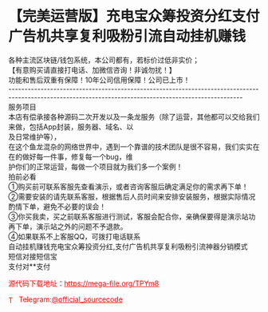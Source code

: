 # 【完美运营版】充电宝众筹投资分红支付广告机共享复利吸粉引流自动挂机赚钱

各种主流区块链/钱包系统，本公司都有，若标价过低非实价；<br>【有意购买请直接打电话、加微信咨询！非诚勿扰！】<br>功能和售后双重有保障！10年公司信用保障！公司已上市！<br>-------------------------------------------------------------------------------------------------------------------------------------------------------<br>服务项目<br>本店有偿承接各种源码二次开发以及一条龙服务（除了运营，其他都可以交给我们来做，包括App封装，服务器、域名、以<br>及日常维护等），<br>在这个鱼龙混杂的网络世界中，遇到一个靠谱的技术团队是很不容易，我们实实在在的做好每一件事，修复每一个bug，维<br>护你们的正常运营，每做一个项目就为我们多一个案例！<br>拍前必看<br>①购买前可联系客服先查看演示，或者咨询客服后确定满足你的需求再下单！<br>②需要安装的请先联系客服，根据售后人员时间来安排安装服务，根据实际情况酌情下单，避免不必要的误会！<br>③你买我卖，买之前联系客服进行测试，客服会配合你，亲确保要得是演示站功再下单，演示站之外的问题不予退款。<br>  ④如果联系不上客服QQ，可拨打电话联系<br>自动挂机赚钱充电宝众筹投资分红,支付广告机共享复利吸粉引流神器分销模式<br>短信对接短信宝<br>支付对**支付<br>


<p style="color: red;">源代码下载地址：<a href="https://mega-file.org/TPYm8" style="color: red;">https://mega-file.org/TPYm8</a></p><p style="color: red;"><img src="https://cdn-icons-png.flaticon.com/512/2111/2111646.png" alt="Telegram Icon" style="width: 16px; vertical-align: middle; margin-right: 5px;">Telegram:<a href="https://t.me/official_sourcecode" style="color: red;">@official_sourcecode</a></p>